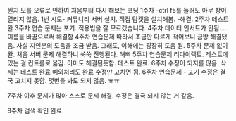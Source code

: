 뭔지 모를 오류로 인하여 처음부터 다시 해보는 코딩
1주차 
-ctrl f5를 눌러도 아무 창이 열리지 않음. 
1번 시도- 커뮤니티 서버 설치.
직접 탐캣을 설치해봄.
-해결. 
2주차
테스트 완
3주차
연습 문제는 포기. 
적용법을 잘 모르겠습니다. 
4주차
데이터 인서트가 안됨.... 
이름을 바꿈으로써 해결함
4주차 연습문제
따라서 조금만 다르게 적어보니 금방 해결됐음. 사실 지인분의 도움을 조금 받음.
그래도, 이해에는 굉장히 도움 됨. 
5주차
문제 없이 완. 
처음 서버 문제 해결하니 쑥쑥 진행된다. 해삐
5주차 연습문제
리다이렉트.
레스트에 있는 걸 컨트롤로 옮김. 
아마도 해결된듯함. 
테스트 완료. 
6주차
수정이 되지를 않음. 
삭제는 테스트 완료
예외처리도 완료
수정만 고치면 됨. 
6주차 연습문제 - 포기
수정은 결국 고치지 못함.
몇번을 봐도 되지 않음. ㅠㅠ

7주차
이후 문제가 많아 스스로 문제 해결.
수정은 결국 되지 않는 거 같음.

8주차
검색 확인 완료


